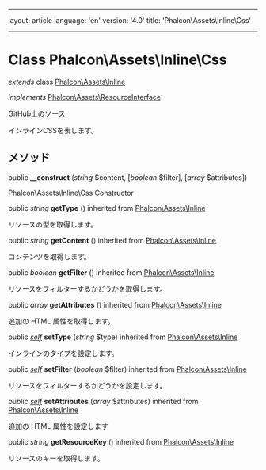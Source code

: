 * * *

layout: article language: 'en' version: '4.0' title: 'Phalcon\Assets\Inline\Css'

* * *

# Class **Phalcon\Assets\Inline\Css**

*extends* class [Phalcon\Assets\Inline](Phalcon_Assets_Inline)

*implements* [Phalcon\Assets\ResourceInterface](Phalcon_Assets_ResourceInterface)

<a href="https://github.com/phalcon/cphalcon/tree/v4.0.0/phalcon/assets/inline/css.zep" class="btn btn-default btn-sm">GitHub上のソース</a>

インラインCSSを表します。

## メソッド

public **__construct** (*string* $content, [*boolean* $filter], [*array* $attributes])

Phalcon\Assets\Inline\Css Constructor

public *string* **getType** () inherited from [Phalcon\Assets\Inline](Phalcon_Assets_Inline)

リソースの型を取得します。

public *string* **getContent** () inherited from [Phalcon\Assets\Inline](Phalcon_Assets_Inline)

コンテンツを取得します。

public *boolean* **getFilter** () inherited from [Phalcon\Assets\Inline](Phalcon_Assets_Inline)

リソースをフィルターするかどうかを取得します。

public *array* **getAttributes** () inherited from [Phalcon\Assets\Inline](Phalcon_Assets_Inline)

追加の HTML 属性を取得します。

public [*self*](Phalcon_Assets_Inline_Css) **setType** (*string* $type) inherited from [Phalcon\Assets\Inline](Phalcon_Assets_Inline)

インラインのタイプを設定します。

public [*self*](Phalcon_Assets_Inline_Css) **setFilter** (*boolean* $filter) inherited from [Phalcon\Assets\Inline](Phalcon_Assets_Inline)

リソースをフィルターするかどうかを設定します。

public [*self*](Phalcon_Assets_Inline_Css) **setAttributes** (*array* $attributes) inherited from [Phalcon\Assets\Inline](Phalcon_Assets_Inline)

追加の HTML 属性を設定します

public *string* **getResourceKey** () inherited from [Phalcon\Assets\Inline](Phalcon_Assets_Inline)

リソースのキーを取得します。